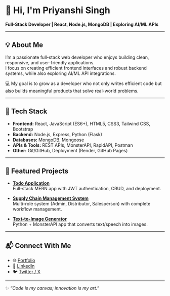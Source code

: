 # 👋 Hi, I'm Priyanshi Singh

**Full-Stack Developer | React, Node.js, MongoDB | Exploring AI/ML APIs**

---

## 💡 About Me
I’m a passionate full-stack web developer who enjoys building clean, responsive, and user-friendly applications.  
I focus on creating efficient frontend interfaces and robust backend systems, while also exploring AI/ML API integrations.  

💻 My goal is to grow as a developer who not only writes efficient code but also builds meaningful products that solve real-world problems.  

---

## 🚀 Tech Stack
- **Frontend:** React, JavaScript (ES6+), HTML5, CSS3, Tailwind CSS, Bootstrap  
- **Backend:** Node.js, Express, Python (Flask)  
- **Databases:** MongoDB, Mongoose  
- **APIs & Tools:** REST APIs, MonsterAPI, RapidAPI, Postman  
- **Other:** Git/GitHub, Deployment (Render, GitHub Pages)  

---

## 🌟 Featured Projects

- **[Todo Application](https://github.com/priyanshi-singh022/Todo-App)**  
  Full-stack MERN app with JWT authentication, CRUD, and deployment.  

- **[Supply Chain Management System](https://github.com/priyanshi-singh022/Supply-Chain-Management)**  
  Multi-role system (Admin, Distributor, Salesperson) with complete workflow management.  

- **[Text-to-Image Generator](https://github.com/priyanshi-singh022/Text-to-Image-Generator)**  
  Python + MonsterAPI app that converts text/speech into images.  

---


## 📬 Connect With Me  

- 🌐 [Portfolio](https://priyanshi-singh022.github.io/Portfolio/)  
- 💼 [LinkedIn](https://www.linkedin.com/in/priyanshi-singh022)  
- 🐦 [Twitter / X](https://x.com/priyanshi0222)  

---

✨ *“Code is my canvas; innovation is my art.”*  
